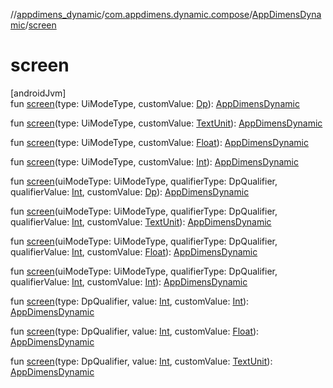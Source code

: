 //[appdimens_dynamic](../../../index.md)/[com.appdimens.dynamic.compose](../index.md)/[AppDimensDynamic](index.md)/[screen](screen.md)

# screen

[androidJvm]\
fun [screen](screen.md)(type: UiModeType, customValue: [Dp](https://developer.android.com/reference/kotlin/androidx/compose/ui/unit/Dp.html)): [AppDimensDynamic](index.md)

fun [screen](screen.md)(type: UiModeType, customValue: [TextUnit](https://developer.android.com/reference/kotlin/androidx/compose/ui/unit/TextUnit.html)): [AppDimensDynamic](index.md)

fun [screen](screen.md)(type: UiModeType, customValue: [Float](https://kotlinlang.org/api/core/kotlin-stdlib/kotlin/-float/index.html)): [AppDimensDynamic](index.md)

fun [screen](screen.md)(type: UiModeType, customValue: [Int](https://kotlinlang.org/api/core/kotlin-stdlib/kotlin/-int/index.html)): [AppDimensDynamic](index.md)

fun [screen](screen.md)(uiModeType: UiModeType, qualifierType: DpQualifier, qualifierValue: [Int](https://kotlinlang.org/api/core/kotlin-stdlib/kotlin/-int/index.html), customValue: [Dp](https://developer.android.com/reference/kotlin/androidx/compose/ui/unit/Dp.html)): [AppDimensDynamic](index.md)

fun [screen](screen.md)(uiModeType: UiModeType, qualifierType: DpQualifier, qualifierValue: [Int](https://kotlinlang.org/api/core/kotlin-stdlib/kotlin/-int/index.html), customValue: [TextUnit](https://developer.android.com/reference/kotlin/androidx/compose/ui/unit/TextUnit.html)): [AppDimensDynamic](index.md)

fun [screen](screen.md)(uiModeType: UiModeType, qualifierType: DpQualifier, qualifierValue: [Int](https://kotlinlang.org/api/core/kotlin-stdlib/kotlin/-int/index.html), customValue: [Float](https://kotlinlang.org/api/core/kotlin-stdlib/kotlin/-float/index.html)): [AppDimensDynamic](index.md)

fun [screen](screen.md)(uiModeType: UiModeType, qualifierType: DpQualifier, qualifierValue: [Int](https://kotlinlang.org/api/core/kotlin-stdlib/kotlin/-int/index.html), customValue: [Int](https://kotlinlang.org/api/core/kotlin-stdlib/kotlin/-int/index.html)): [AppDimensDynamic](index.md)

fun [screen](screen.md)(type: DpQualifier, value: [Int](https://kotlinlang.org/api/core/kotlin-stdlib/kotlin/-int/index.html), customValue: [Int](https://kotlinlang.org/api/core/kotlin-stdlib/kotlin/-int/index.html)): [AppDimensDynamic](index.md)

fun [screen](screen.md)(type: DpQualifier, value: [Int](https://kotlinlang.org/api/core/kotlin-stdlib/kotlin/-int/index.html), customValue: [Float](https://kotlinlang.org/api/core/kotlin-stdlib/kotlin/-float/index.html)): [AppDimensDynamic](index.md)

fun [screen](screen.md)(type: DpQualifier, value: [Int](https://kotlinlang.org/api/core/kotlin-stdlib/kotlin/-int/index.html), customValue: [TextUnit](https://developer.android.com/reference/kotlin/androidx/compose/ui/unit/TextUnit.html)): [AppDimensDynamic](index.md)